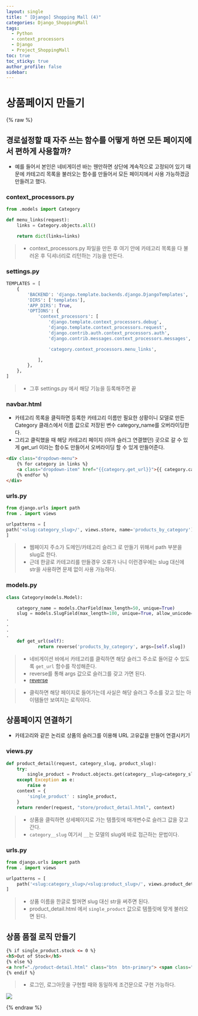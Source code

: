 ```yaml
---
layout: single
title: " [Django] Shopping Mall (4)"
categories: Django_ShoppingMall
tags:
  - Python
  - context_processors
  - Django
  - Project_ShoppingMall
toc: true
toc_sticky: true
author_profile: false
sidebar:
---
```

# 상품페이지 만들기

{% raw %}

## 경로설정할 때 자주 쓰는 함수를 어떻게 하면 모든 페이지에서 편하게 사용할까?

- 예를 들어서 본인은 네비게이션 바는 웬만하면 상단에 계속적으로 고정되어 있기 때문에 카테고리 목록을 불러오는 함수를 만들어서 모든 페이지에서 사용 가능하겠금 만들려고 했다.

### context_processors.py
```python
from .models import Category

def menu_links(request):
    links = Category.objects.all()

    return dict(links=links)
```
>- context_processors.py 파일을 만든 후 여기 안에 카테고리 목록을 다 불러온 후 딕셔너리로 리턴하는 기능을 만든다.


### settings.py
```python
TEMPLATES = [
    {
        'BACKEND': 'django.template.backends.django.DjangoTemplates',
        'DIRS': ['templates'],
        'APP_DIRS': True,
        'OPTIONS': {
            'context_processors': [
                'django.template.context_processors.debug',
                'django.template.context_processors.request',
                'django.contrib.auth.context_processors.auth',
                'django.contrib.messages.context_processors.messages',

                'category.context_processors.menu_links',

            ],
        },
    },
]
```
>- 그후 settings.py 에서 해당 기능을 등록해주면 끝

### navbar.html
- 카테고리 목록을 클릭하면 등록한 카테고리 이름만 필요한 상황이니 모델로 만든 Category 클래스에서 이름 값으로 저장된 변수 category_name를 오버라이딩한다.
- 그리고 클릭했을 때 해당 카테고리 페이지 (아까 슬러그 연결했던) 곳으로 갈 수 있게 get_url 이라는 함수도 만들어서 오버라이딩 할 수 있게 만들어준다.

```html
<div class="dropdown-menu">
	{% for category in links %}
	<a class="dropdown-item" href="{{category.get_url}}">{{ category.category_name }}</a>
	{% endfor %}
</div>
```

### urls.py
```python
from django.urls import path
from . import views

urlpatterns = [
path('<slug:category_slug>/', views.store, name='products_by_category'),
]
```
>- 웹페이지 주소가 도메인/카테고리 슬러그 로 만들기 위해서 path 부분을 slug로 한다.
>- 근데 한글로 카테고리를 만들경우 오류가 나니 이런경우에는 slug 대신에 str을 사용하면 문제 없이 사용 가능하다.

### models.py
```python
class Category(models.Model):

    category_name = models.CharField(max_length=50, unique=True)
    slug = models.SlugField(max_length=100, unique=True, allow_unicode=True)
.
.
.
.
    def get_url(self):
            return reverse('products_by_category', args=[self.slug])
```
>- 네비게이션 바에서 카테고리를 클릭하면 해당 슬러그 주소로 들어갈 수 있도록 `get_url` 함수를 작성해준다. 
>- reverse를 통해 args 값으로 슬러그를 갖고 가면 된다.
>- [reverse](https://ugaemi.com/django/Django-reverse-and-resolve/)


>- 클릭하면 해당 페이지로 들어가는데 사실은 해당 슬러그 주소를 갖고 있는 아이템들만 보여지는 로직이다.


## 상품페이지 연결하기

- 카테고리와 같은 논리로 상품의 슬러그를 이용해 URL 고유값을 만들어 연결시키기

### views.py
```python
def product_detail(request, category_slug, product_slug):
    try:
        single_product = Product.objects.get(category__slug=category_slug, slug=product_slug)
    except Exception as e:
        raise e
    context = {
        'single_product' : single_product,
    }
    return render(request, "store/product_detail.html", context)
```
>- 상품을 클릭하면 상세페이지로 가는 템플릿에 매개변수로 슬러그 값을 갖고 간다.
>- `category__slug` 여기서 `__`는 모델의 slug에 바로 접근하는 문법이다.

### urls.py
```python
from django.urls import path
from . import views

urlpatterns = [
    path('<slug:category_slug>/<slug:product_slug>/', views.product_detail, name='product_detail'),
]
```
>- 상품 이름을 한글로 할꺼면 slug 대신 str을 써주면 된다.
>- product_detail.html 에서 `single_product` 값으로 템플릿에 맞게 불러오면 된다.



## 상품 품절 로직 만들기

```html
{% if single_product.stock <= 0 %}
<h5>Out of Stock</h5>
{% else %}
<a href="./product-detail.html" class="btn  btn-primary"> <span class="text">Add to cart</span> <i class="fas fa-shopping-cart"></i>  </a>
{% endif %}
```
>- 로그인, 로그아웃을 구현할 때와 동일하게 조건문으로 구현 가능하다.


![](https://i.imgur.com/uSRj7sW.png)






{% endraw %}
